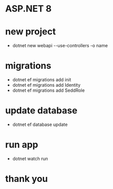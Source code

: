 # ASP.NET 8
# new project
-   dotnet new webapi --use-controllers -o name
# migrations
-   dotnet ef migrations add init
-   dotnet ef migrations add Identity
-   dotnet ef migrations add SeddRole

# update database
-   dotnet ef database update

# run app
-   dotnet watch run 

#

# thank you

